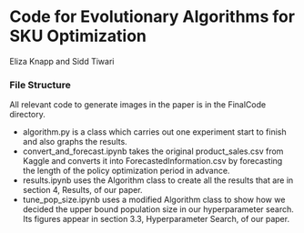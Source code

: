 # Code for Evolutionary Algorithms for SKU Optimization
Eliza Knapp and Sidd Tiwari

### File Structure
All relevant code to generate images in the paper is in the FinalCode directory.
- algorithm.py is a class which carries out one experiment start to finish and also graphs the results.
- convert_and_forecast.ipynb takes the original product_sales.csv from Kaggle and converts it into ForecastedInformation.csv by forecasting the length of the policy optimization period in advance.
- results.ipynb uses the Algorithm class to create all the results that are in section 4, Results, of our paper.
- tune_pop_size.ipynb uses a modified Algorithm class to show how we decided the upper bound population size in our hyperparameter search. Its figures appear in section 3.3, Hyperparameter Search, of our paper.
